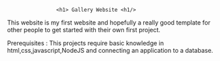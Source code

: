 

                    <h1> Gallery Website <h1/>
This website is my first website and hopefully a really good template for other people to get started with their own first project.

Prerequisites : This projects require basic knowledge in  html,css,javascript,NodeJS and connecting an application to a database. 
